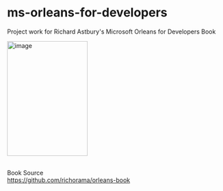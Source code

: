 # ms-orleans-for-developers
Project work for Richard Astbury's Microsoft Orleans for Developers Book

<img width="188" height="268" alt="image" src="https://github.com/user-attachments/assets/088dd087-2b46-46ee-be53-d77e49b9b249" />

\
Book Source\
https://github.com/richorama/orleans-book

